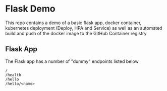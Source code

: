 # Flask Demo
This repo contains a demo of a basic flask app, docker container, kubernetes deployment (Deploy, HPA and Service) as well as an automated build and push of the docker image to the GitHub Container registry

## Flask App
The Flask app has a number of "dummy" endpoints listed below

```
/
/health
/hello
/hello/<name>
```

